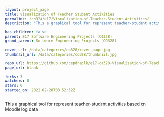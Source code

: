 ```yaml
---
layout: project_page
title: Visualization of Teacher Student Activities
permalink: /co328/e17/Visualization-of-Teacher-Student-Activities/
description: "This a graphical tool for represent teacher-student activities based on Moodle log data"

has_children: false
parent: E17 Software Engineering Projects (CO328)
grand_parent: Software Engineering Projects (CO328)

cover_url: /data/categories/co328/cover_page.jpg
thumbnail_url: /data/categories/co328/thumbnail.jpg

repo_url: https://github.com/cepdnaclk/e17-co328-Visualization-of-Teacher-Student-Activities
page_url: blank

forks: 3
watchers: 0
stars: 0
started_on: 2022-02-28T03:52:32Z
---
```

This a graphical tool for represent teacher-student activities based on Moodle log data


